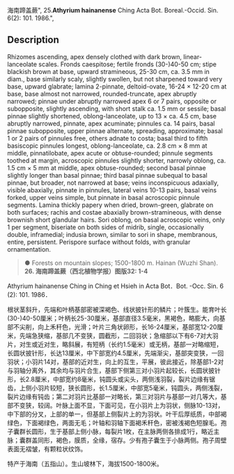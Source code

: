 海南蹄盖蕨",
25.**Athyrium hainanense** Ching Acta Bot. Boreal.-Occid. Sin. 6(2): 101. 1986.",

## Description
Rhizomes ascending, apex densely clothed with dark brown, linear-lanceolate scales. Fronds caespitose; fertile fronds (30-)40-50 cm; stipe blackish brown at base, upward stramineous, 25-30 cm, ca. 3.5 mm in diam., base similarly scaly, slightly swollen, but not sharpened toward very base, upward glabrate; lamina 2-pinnate, deltoid-ovate, 16-24 × 12-20 cm at base, base almost not narrowed, rounded-truncate, apex abruptly narrowed; pinnae under abruptly narrowed apex 6 or 7 pairs, opposite or subopposite, slightly ascending, with short stalk ca. 1.5 mm or sessile; basal pinnae slightly shortened, oblong-lanceolate, up to 13 × ca. 4.5 cm, base abruptly narrowed, pinnate, apex acuminate; pinnules ca. 14 pairs, basal pinnae subopposite, upper pinnae alternate, spreading, approximate; basal 1 or 2 pairs of pinnules free, others adnate to costa; basal third to fifth basiscopic pinnules longest, oblong-lanceolate, ca. 2.8 cm × 8 mm at middle, pinnatilobate, apex acute or obtuse-rounded; pinnule segments toothed at margin, acroscopic pinnules slightly shorter, narrowly oblong, ca. 1.5 cm × 5 mm at middle, apex obtuse-rounded; second basal pinnae slightly longer than basal pinnae; third basal pinnae subequal to basal pinnae, but broader, not narrowed at base; veins inconspicuous adaxially, visible abaxially, pinnate in pinnules, lateral veins 10-13 pairs, basal veins forked, upper veins simple, but pinnate in basal acroscopic pinnule segments. Lamina thickly papery when dried, brown-green, glabrate on both surfaces; rachis and costae abaxially brown-stramineous, with dense brownish short glandular hairs. Sori oblong, on basal acroscopic veins, only 1 per segment, biseriate on both sides of midrib, single, occasionally double, inframedial; indusia brown, similar to sori in shape, membranous, entire, persistent. Perispore surface without folds, with granular ornamentation.

> ● Forests on mountain slopes; 1500-1800 m. Hainan (Wuzhi Shan).
**26. 海南蹄盖蕨（西北植物学报）图版32: 1-4**

Athyrium hainanense Ching in Ching et Hsieh in Acta Bot．Bot. -Occ. Sin. 6 (2): 101. 1986．

根状茎斜升，先端和叶柄基部密被深褐色、线状披针形的鳞片；叶簇生。能育叶长(30-)40-50厘米；叶柄长25-30厘米，基部直径3.5毫米，黑褐色，略膨大，向基部不尖削，向上禾秆色，光滑；叶片三角状卵形，长16-24厘米，基部宽12-20厘米，先端急狭缩，基部几不变狭，圆截形，二回羽状；急缩部以下有6-7对大羽片，对生或近对生，略斜展，有短柄（长约1.5毫米）或无柄，基部一对略缩短，长圆状披针形，长达13厘米，中下部宽约4.5厘米，先端渐尖，基部突变狭，一回羽状；小羽片14对，基部的近对生，向上的互生，平展，彼此接近，除基部1-2对与羽轴分离外，其余均与羽片合生，基部下侧第三对小羽片起较长，长圆状披针形，长2.8厘米，中部宽约8毫米，钝圆头或尖头，两侧浅羽裂，裂片边缘有锯齿，上侧小羽片较短，狭长圆形，长1.5厘米，中部宽5毫米，钝圆头，两侧浅裂，裂片边缘有钝齿；第二对羽片比基部一对略长，第三对羽片与基部一对几等大，基部不变狭，较阔。叶脉上面不显，下面可见，在小羽片上为羽状，侧脉10-13对，中下部的分叉，上部的单一，但基部上侧裂片上的为羽状。叶干后厚纸质，中部褐绿色，下面褐绿色，两面无毛；叶轴和羽轴下面褐禾秆色，密被浅褐色短腺毛。孢子囊群长圆形，生于基部上侧小脉，每裂片1枚，在主脉两侧各排成1行，略近主脉；囊群盖同形，褐色，膜质，全缘，宿存。少有孢子囊生于小脉两侧。孢子周壁表面无褶皱，有颗粒状纹饰。

特产于海南（五指山）。生山坡林下，海拔1500-1800米。
